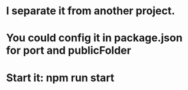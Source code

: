 # I separate it from another project.
# You could config it in package.json for port and publicFolder
# Start it: npm run start